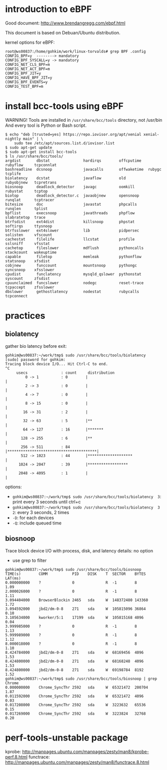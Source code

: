 # introduction to eBPF

Good document: http://www.brendangregg.com/ebpf.html

This document is based on Debuan/Ubuntu distribution.

kernel options for eBPF:
```
root@ws00837:/home/gohkim/work/linux-torvalds# grep BPF .config
CONFIG_BPF=y  --------> mandatory
CONFIG_BPF_SYSCALL=y -> mandatory
CONFIG_NET_CLS_BPF=m
CONFIG_NET_ACT_BPF=m
CONFIG_BPF_JIT=y
CONFIG_HAVE_BPF_JIT=y
CONFIG_BPF_EVENTS=y
CONFIG_TEST_BPF=m
```

# install bcc-tools using eBPF

WARNING! Tools are installed in ``/usr/share/bcc/tools`` directory, not /usr/bin
And every tool is Python or Bash script.
```
$ echo "deb [trusted=yes] https://repo.iovisor.org/apt/xenial xenial-nightly main" | \
    sudo tee /etc/apt/sources.list.d/iovisor.list
$ sudo apt-get update
$ sudo apt-get install bcc-tools
$ ls /usr/share/bcc/tools/
argdist       dbstat               hardirqs        offcputime   rubyflow     tcpconnlat
bashreadline  dcsnoop              javacalls       offwaketime  rubygc       tcplife
biolatency    dcstat               javaflow        old          rubyobjnew   tcpretrans
biosnoop      deadlock_detector    javagc          oomkill      rubystat     tcptop
biotop        deadlock_detector.c  javaobjnew      opensnoop    runqlat      tcptracer
bitesize      doc                  javastat        phpcalls     runqlen      tplist
bpflist       execsnoop            javathreads     phpflow      slabratetop  trace
btrfsdist     ext4dist             killsnoop       phpstat      softirqs     ttysnoop
btrfsslower   ext4slower           lib             pidpersec    solisten     vfscount
cachestat     filelife             llcstat         profile      sslsniff     vfsstat
cachetop      fileslower           mdflush         pythoncalls  stackcount   wakeuptime
capable       filetop              memleak         pythonflow   statsnoop    xfsdist
cobjnew       funccount            mountsnoop      pythongc     syncsnoop    xfsslower
cpudist       funclatency          mysqld_qslower  pythonstat   syscount     zfsdist
cpuunclaimed  funcslower           nodegc          reset-trace  tcpaccept    zfsslower
dbslower      gethostlatency       nodestat        rubycalls    tcpconnect
```

# practices

## biolatency

gather bio latency before exit:
```
gohkim@ws00837:~/work/tmp$ sudo /usr/share/bcc/tools/biolatency 
[sudo] password for gohkim: 
Tracing block device I/O... Hit Ctrl-C to end.
^C
     usecs               : count     distribution
         0 -> 1          : 0        |                                        |
         2 -> 3          : 0        |                                        |
         4 -> 7          : 0        |                                        |
         8 -> 15         : 0        |                                        |
        16 -> 31         : 2        |                                        |
        32 -> 63         : 5        |**                                      |
        64 -> 127        : 16       |*******                                 |
       128 -> 255        : 6        |**                                      |
       256 -> 511        : 84       |****************************************|
       512 -> 1023       : 44       |********************                    |
      1024 -> 2047       : 39       |******************                      |
      2048 -> 4095       : 1        |                                        |
```

options:
* ``gohkim@ws00837:~/work/tmp$ sudo /usr/share/bcc/tools/biolatency  3``: print every 3 seconds until ctrl+c
* ``gohkim@ws00837:~/work/tmp$ sudo /usr/share/bcc/tools/biolatency  3 2``: every 3 seconds, 2 times
* ``-D``: for each devices
* ``-Q``: include queued time

## biosnoop

Trace block device I/O with process, disk, and latency details: no option
* use grep to filter
```
gohkim@ws00837:~/work/tmp$ sudo /usr/share/bcc/tools/biosnoop 
TIME(s)        COMM           PID    DISK    T  SECTOR    BYTES   LAT(ms)
0.000000000    ?              0              R  -1        8          1.09
2.000026000    ?              0              R  -1        8          1.11
3.094404000    BrowserBlockin 2465   sda     W  148372480 143360     1.72
3.094592000    jbd2/dm-0-8    271    sda     W  105815096 36864      0.10
3.105634000    kworker/5:1    17199  sda     W  105815168 4096       0.04
3.999985000    ?              0              R  -1        8          1.13
5.999989000    ?              0              R  -1        8          1.12
8.000018000    ?              0              R  -1        8          1.10
8.424784000    jbd2/dm-0-8    271    sda     W  68169456  4096       1.53
8.424800000    jbd2/dm-0-8    271    sda     W  68168248  4096       1.53
8.424800000    jbd2/dm-0-8    271    sda     W  69198784  8192       1.52
gohkim@ws00837:~/work/tmp$ sudo /usr/share/bcc/tools/biosnoop | grep Chrome
0.000000000    Chrome_SyncThr 2592   sda     W  65321472  200704     1.87
0.011592000    Chrome_SyncThr 2592   sda     W  65321472  4096       0.03
0.017208000    Chrome_SyncThr 2592   sda     W  3223632   65536      0.15
0.017269000    Chrome_SyncThr 2592   sda     W  3223824   32768      0.20
```



# perf-tools-unstable package

kprobe: http://manpages.ubuntu.com/manpages/zesty/man8/kprobe-perf.8.html
functrace: http://manpages.ubuntu.com/manpages/zesty/man8/functrace.8.html

